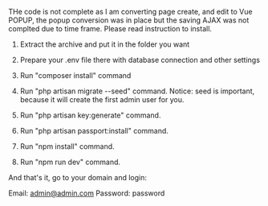 THe code is not complete as I am converting page create, and edit to Vue POPUP, the popup conversion was in place but the saving AJAX was not complted due to time frame. Please read instruction to install.


1. Extract the archive and put it in the folder you want

2. Prepare your .env file there with database connection and other settings

3. Run "composer install" command

4. Run "php artisan migrate --seed" command. Notice: seed is important, because it will create the first admin user for you.

5. Run "php artisan key:generate" command.

6. Run "php artisan passport:install" command.

7. Run "npm install" command.

8. Run "npm run dev" command.

And that's it, go to your domain and login:

Email: admin@admin.com
Password: password
